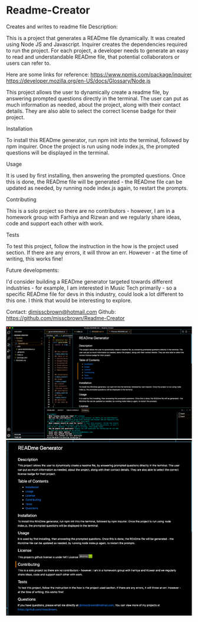 # Readme-Creator
Creates and writes to readme file
Description:

This is a project that generates a READme file dynamically. It was created using Node JS and Javascript. Inquirer creates the dependencies required to run the project. For each project, a developer needs to generate an easy to read and understandable READme file, that potential collaborators or users can refer to. 

Here are some links for reference: 
https://www.npmjs.com/package/inquirer  
https://developer.mozilla.org/en-US/docs/Glossary/Node.js

This project allows the user to dynamically create a readme file, by answering prompted questions directly in the terminal. The user can put as much information as needed, about the project, along with their contact details. They are also able to select the correct license badge for their project.

Installation

To install this READme generator, run npm init into the terminal, followed by npm inquirer. Once the project is run using node index.js, the prompted questions will be displayed in the terminal.


Usage

It is used by first installing, then answering the prompted questions. Once this is done, the READme file will be generated - the READme file can be updated as needed, by running node index.js again, to restart the prompts.


Contributing

This is a solo project so there are no contributors - however, I am in a homework group with Farhiya and Rizwan and we regularly share ideas, code and support each other with work.


Tests

To test this project, follow the instruction in the how is the project used section. If there are any errors, it will throw an err. However - at the time of writing, this works fine!

Future developments:

I'd consider building a READme generator targeted towards different industries - for example, I am interested in Music Tech primarily - so a specific READme file for devs in this industry, could look a lot different to this one. I think that would be interesting to explore.

Contact: djmisscbrown@hotmail.com 
Github: https://github.com/misscbrown/Readme-Creator

![Screenshot of completed application](./Images/screenshot1.png)
![Screenshot of completed application](./Images/screenshot2.png)


